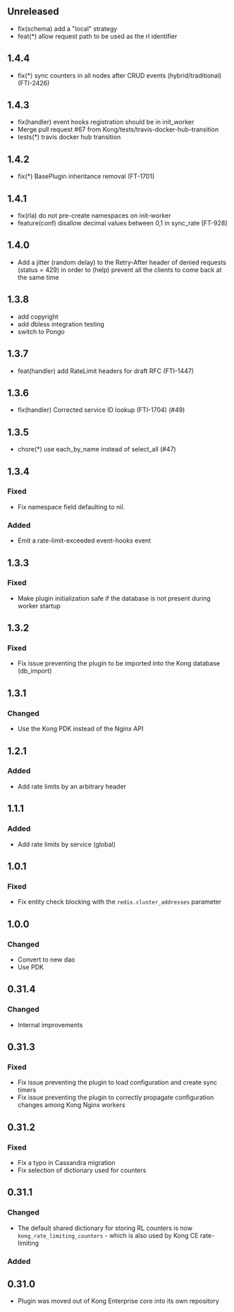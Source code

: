## Unreleased

- fix(schema) add a "local" strategy
- feat(*) allow request path to be used as the rl identifier

## 1.4.4

- fix(*) sync counters in all nodes after CRUD events (hybrid/traditional) (FTI-2426)

## 1.4.3

- fix(handler) event hooks registration should be in init_worker
- Merge pull request #67 from Kong/tests/travis-docker-hub-transition
- tests(*) travis docker hub transition

## 1.4.2

- fix(*) BasePlugin inheritance removal (FT-1701)

## 1.4.1

- fix(rla) do not pre-create namespaces on init-worker
- feature(conf) disallow decimal values between 0,1 in sync_rate [FT-928]

## 1.4.0

- Add a jitter (random delay) to the Retry-After header of denied requests (status = 429) in order to (help) prevent all the clients to come back at the same time

## 1.3.8

- add copyright
- add dbless integration testing
- switch to Pongo

## 1.3.7

- feat(handler) add RateLimit headers for draft RFC (FTI-1447)

## 1.3.6

- fix(handler) Corrected service ID lookup (FTI-1704) (#49)

## 1.3.5

- chore(*) use each_by_name instead of select_all (#47)

## 1.3.4

### Fixed

- Fix namespace field defaulting to nil.

### Added

- Emit a rate-limit-exceeded event-hooks event

## 1.3.3

### Fixed
- Make plugin initialization safe if the database is not present during worker startup

## 1.3.2

### Fixed

- Fix issue preventing the plugin to be imported into the Kong database (db_import)

## 1.3.1

### Changed

- Use the Kong PDK instead of the Nginx API

## 1.2.1

### Added

- Add rate limits by an arbitrary header

## 1.1.1

### Added

- Add rate limits by service (global)

## 1.0.1

### Fixed

- Fix entity check blocking with the `redis.cluster_addresses` parameter

## 1.0.0

### Changed

- Convert to new dao
- Use PDK

## 0.31.4

### Changed
 - Internal improvements

## 0.31.3

### Fixed

- Fix issue preventing the plugin to load configuration and create sync timers
- Fix issue preventing the plugin to correctly propagate configuration changes
among Kong Nginx workers

## 0.31.2

### Fixed

- Fix a typo in Cassandra migration
- Fix selection of dictionary used for counters

## 0.31.1

### Changed

- The default shared dictionary for storing RL counters is now
  `kong_rate_limiting_counters` - which is also used by Kong CE rate-limiting

### Added

## 0.31.0

- Plugin was moved out of Kong Enterprise core into its own repository

